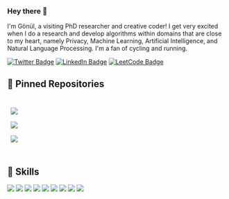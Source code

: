 ### Hey there 👋

I'm Gönül, a visiting PhD researcher and creative coder! I get very excited when I do a research and develop algorithms within domains that are close to my heart, namely Privacy, Machine Learning, Artificial Intelligence, and Natural Language Processing. I'm a fan of cycling and running. 

[![Twitter Badge](https://img.shields.io/badge/Twitter-Profile-informational?style=flat&logo=twitter&logoColor=white&color=1CA2F1)](https://twitter.com/gonul_ayci)
[![LinkedIn Badge](https://img.shields.io/badge/LinkedIn-Profile-informational?style=flat&logo=linkedin&logoColor=white&color=0D76A8)](https://www.linkedin.com/in/gonul-ayci/)
[![LeetCode Badge](https://img.shields.io/badge/LeetCode-Profile-informational?style=flat&logo=leetcode&logoColor=white&color=1CA2F1)](https://leetcode.com/gonul_ayci/)

## 📌 Pinned Repositories

<br>

<a href="https://github.com/aycignl/Probabilistic_Topic_Modeling">
  <img align="center" style="margin:0.5rem" src="https://github-readme-stats.vercel.app/api/pin/?username=aycignl&repo=Probabilistic_Topic_Modeling&title_color=ffffff&text_color=c9cacc&icon_color=4AB197&bg_color=1A2B34" />
</a>

<br>

<a href="https://github.com/aycignl/ConferenceHelperBDIAgent">
  <img align="center" style="margin:0.5rem" src="https://github-readme-stats.vercel.app/api/pin/?username=aycignl&repo=ConferenceHelperBDIAgent&title_color=ffffff&text_color=c9cacc&icon_color=4AB197&bg_color=1A2B34" />
</a>

<br>

<a href="https://github.com/aycignl/HipoInternshipProject">
  <img align="center" style="margin:0.5rem" src="https://github-readme-stats.vercel.app/api/pin/?username=aycignl&repo=HipoInternshipProject&title_color=ffffff&text_color=c9cacc&icon_color=4AB197&bg_color=1A2B34" />
</a>

<br>
<br>

## 💼 Skills

![](https://img.shields.io/badge/Code-Python-informational?style=flat&logo=Python&logoColor=white&color=4AB197)
![](https://img.shields.io/badge/Code-JavaScript-informational?style=flat&logo=JavaScript&logoColor=white&color=4AB197)
![](https://img.shields.io/badge/Code-Java-informational?style=flat&logo=Java&logoColor=white&color=4AB197)
![](https://img.shields.io/badge/Code-MySQL-informational?style=flat&logo=MySQL&logoColor=white&color=4AB197)
![](https://img.shields.io/badge/Code-MongoDB-informational?style=flat&logo=MongoDB&logoColor=white&color=4AB197)
![](https://img.shields.io/badge/Style-CSS-informational?style=flat&logo=css3&logoColor=white&color=4AB197)
![](https://img.shields.io/badge/Tools-GitHub-informational?style=flat&logo=GitHub&logoColor=white&color=4AB197)
![](https://img.shields.io/badge/Tools-GitLab-informational?style=flat&logo=GitLab&logoColor=white&color=4AB197)
![](https://img.shields.io/badge/Tools-LateX-informational?style=flat&logo=LaTeX&logoColor=white&color=4AB197)
